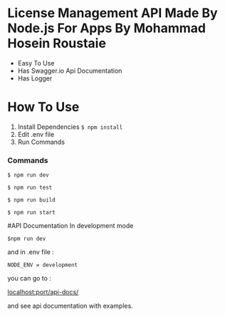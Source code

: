 # License Management API Made By Node.js For Apps By Mohammad Hosein Roustaie

- Easy To Use
- Has Swagger.io Api Documentation
- Has Logger

# How To Use
1. Install Dependencies `$ npm install`
2. Edit .env file
3.  Run Commands

### Commands

`$ npm run dev `

`$ npm run test `

`$ npm run build `

`$ npm run start `



#API Documentation
In development mode 

`$npm run dev` 

and in .env file :

    NODE_ENV = development 

you can go to :

[localhost:port/api-docs/](#)

and see api documentation with examples.
